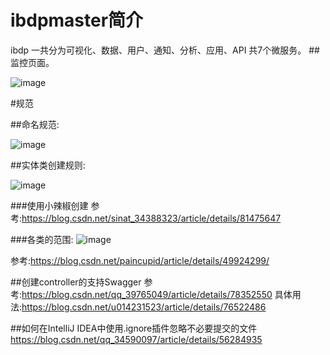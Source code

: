 # ibdpmaster简介
ibdp
一共分为可视化、数据、用户、通知、分析、应用、API 共7个微服务。
##监控页面。

![image](ibdp-doc/image/QQ截图20181018215318.png)


#规范

##命名规范:

![image](ibdp-doc/image/QQ截图20181016205730.png)

##实体类创建规则:

![image](ibdp-doc/image/QQ截图20181020193551.png)


###使用小辣椒创建 
参考:https://blog.csdn.net/sinat_34388323/article/details/81475647

###各类的范围:
![image](ibdp-doc/image/QQ截图20181020193927.png)

参考:https://blog.csdn.net/paincupid/article/details/49924299/

##创建controller的支持Swagger
参考:https://blog.csdn.net/qq_39765049/article/details/78352550
具体用法:https://blog.csdn.net/u014231523/article/details/76522486

##如何在IntelliJ IDEA中使用.ignore插件忽略不必要提交的文件
https://blog.csdn.net/qq_34590097/article/details/56284935